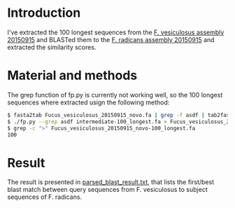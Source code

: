 # Introduction
I've extracted the 100 longest sequences from the [F. vesiculosus assembly 20150915](https://github.com/mtop/Fucus_vesiculosus_genome_project/tree/master/test/20150915) and BLASTed them to the [F. radicans assembly 20150915](https://github.com/mtop/Fucus_radicans_genome_project/tree/master/test/20150915) and extracted the similarity scores.

# Material and methods
The grep function of fp.py is currently not working well, so the 100 longest sequences where extracted usign the following method:

```bash
$ fasta2tab Fucus_vesiculosus_20150915_novo.fa | grep -f asdf | tab2fasta > intermediate-100_longest.fa
$ ./fp.py --grep asdf intermediate-100_longest.fa > Fucus_vesiculosus_20150915_novo-100_longest.fa
$ grep -c ">" Fucus_vesiculosus_20150915_novo-100_longest.fa
100
```

# Result
The result is presented in [parsed_blast_result.txt](https://github.com/mtop/Fucus_vesiculosus_genome_project/blob/master/test/blast_F.vesiculosus_to_F.radicans/parsed_blast_result.txt), that lists the first/best blast match between query sequences from F. vesiculosus to subject sequences of F. radicans.
